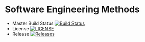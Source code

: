 # Software Engineering Methods

- Master Build Status [![Build Status](https://travis-ci.com/RSM2001/sem.svg?branch=master)](https://travis-ci.com/RSM2001/sem)
- License [![LICENSE](https://img.shields.io/github/license/<github-username>/sem.svg?style=flat-square)](https://github.com/RSM2001/sem/blob/master/LICENSE)
- Release [![Releases](https://img.shields.io/github/release/<github-username>/sem/all.svg?style=flat-square)](https://github.com/RSM2001/sem/releases)